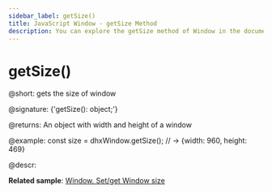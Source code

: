 ```yaml
---
sidebar_label: getSize()
title: JavaScript Window - getSize Method 
description: You can explore the getSize method of Window in the documentation of the DHTMLX JavaScript UI library. Browse developer guides and API reference, try out code examples and live demos, and download a free 30-day evaluation version of DHTMLX Suite.
---
```


# getSize()

@short: gets the size of window

@signature: {'getSize(): object;'}

@returns:
An object with width and height of a window

@example:
const size = dhxWindow.getSize(); // -> {width: 960, height: 469}

@descr:

**Related sample**: [Window. Set/get Window size](https://snippet.dhtmlx.com/0zqxydvm)

[comment]: # (@relatedapi: window/api/window_setsize_method.md)

[comment]: # (@related:window/usage.md#sizing-window)
